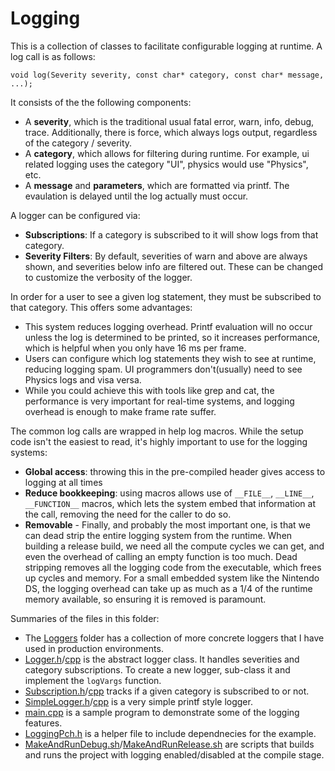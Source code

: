 # Logging

This is a collection of classes to facilitate configurable logging at runtime.  A log call is as follows:
```
void log(Severity severity, const char* category, const char* message, ...);
```

It consists of the the following components:

* A __severity__, which is the traditional usual fatal error, warn, info, debug, trace.  Additionally, there is force, which always logs output, regardless of the category / severity.
* A __category__, which allows for filtering during runtime.  For example, ui related logging uses the category "UI", physics would use "Physics", etc.
* A __message__ and __parameters__, which are formatted via printf.  The evaulation is delayed until the log actually must occur.

A logger can be configured via:

* __Subscriptions__: If a category is subscribed to it will show logs from that category.
* __Severity Filters__: By default, severities of warn and above are always shown, and severities below info are filtered out.  These can be changed to customize the verbosity of the logger.

In order for a user to see a given log statement, they must be subscribed to that category. This offers some advantages:

* This system reduces logging overhead.  Printf evaluation will no occur unless the log is determined to be printed, so it increases performance, which is helpful when you only have 16 ms per frame.
* Users can configure which log statements they wish to see at runtime, reducing logging spam.  UI programmers don't(usually) need to see Physics logs and visa versa.
* While you could achieve this with tools like grep and cat, the performance is very important for real-time systems, and logging overhead is enough to make frame rate suffer.

The common log calls are wrapped in help log macros.  While the setup code isn't the easiest to read, it's highly important to use for the logging systems:

* __Global access__: throwing this in the pre-compiled header gives access to logging at all times
* __Reduce bookkeeping__: using macros allows use of ```__FILE__```, ```__LINE__```, ```__FUNCTION__``` macros, which lets the system embed that information at the call, removing the need for the caller to do so.
* __Removable__ - Finally, and probably the most important one, is that we can dead strip the entire logging system from the runtime.  When building a release build, we need all the compute cycles we can get, and even the overhead of calling an empty function is too much.  Dead stripping removes all the logging code from the executable, which frees up cycles and memory.  For a small embedded system like the Nintendo DS, the logging overhead can take up as much as a 1/4 of the runtime memory available, so ensuring it is removed is paramount. 

Summaries of the files in this folder:

* The [Loggers](Loggers) folder has a collection of more concrete loggers that I have used in production environments.
* [Logger.h](Logger.h)/[cpp](Logger.cpp) is the abstract logger class.  It handles severities and category subscriptions.  To create a new logger, sub-class it and implement the `logVargs` function. 
* [Subscription.h](Subscription.h)/[cpp](Subscription.cpp) tracks if a given category is subscribed to or not.
* [SimpleLogger.h](SimpleLogger.h)/[cpp](SimpleLogger.cpp) is a very simple printf style logger.
* [main.cpp](main.cpp) is a sample program to demonstrate some of the logging features.
* [LoggingPch.h](LoggingPch.h) is a helper file to include dependnecies for the example.
* [MakeAndRunDebug.sh](MakeAndRunDebug.sh)/[MakeAndRunRelease.sh](MakeAndRunRelease) are scripts that builds and runs the project with logging enabled/disabled at the compile stage.
